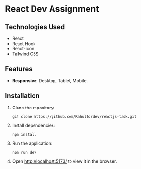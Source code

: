 # React Dev Assignment

## Technologies Used

- React
- React Hook
- React-icon
- Tailwind CSS

## Features

- **Responsive**: Desktop, Tablet, Mobile.

## Installation

1. Clone the repository:

   ```
   git clone https://github.com/Rahulfordev/reactjs-task.git
   ```

2. Install dependencies:

   ```
   npm install
   ```

3. Run the application:

   ```
   npm run dev
   ```

4. Open [http://localhost:5173/](http://localhost:5173/) to view it in the browser.
